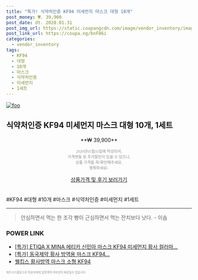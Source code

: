 ```yaml
--- 
title: "특가! 식약처인증 KF94 미세먼지 마스크 대형 10개" 
post_money: ₩. 39,900 
post_date: dt. 2020.01.31 
post_img_url: https://static.coupangcdn.com/image/vendor_inventory/images/2019/03/18/10/6/5be79f8c-1599-43e5-8ec1-283549481a4a.jpg 
post_link_url: https://coupa.ng/bnF86i 
categories: 
  - vendor_inventory 
tags: 
  - KF94 
  - 대형 
  - 10개 
  - 마스크 
  - 식약처인증 
  - 미세먼지 
  - 1세트 
--- 
```

[![foo](https://static.coupangcdn.com/image/vendor_inventory/images/2019/03/18/10/6/5be79f8c-1599-43e5-8ec1-283549481a4a.jpg)](https://coupa.ng/bnF86i) 

## 식약처인증 KF94 미세먼지 마스크 대형 10개, 1세트 
<p style="text-align: center;">**₩ 39,900**</p> 
<p style="text-align: center;"><span style="color: #898c8f; font-family: Georgia,Times,serif; font-size: 0.75em;">2020년01월31일에 작성되어, <br>가격변동 및 추가할인이 있을 수 있으니,<br> 상품 가격을 꼭!확인해주세요.<br>행복하세요~</span> 
</p>	 
<div markdown="0" style="text-align: center;"><a href="https://coupa.ng/bnF86i" class="btn btn--success">상품가격 및 후기 보러가기</a></div> 
<br><br> 
  #KF94 #대형 #10개 #마스크 #식약처인증 #미세먼지 #1세트 
<hr> 

> 안심하면서 먹는 한 조각 빵이 근심하면서 먹는 잔치보다 낫다. - 이솝 


### POWER LINK

* <a href="https://blog.naver.com/sakai111/221788941236" target="_blank">[특가] ETIQA X MINA 에티카 신민아 마스크 KF94 미세먼지 황사 컬러마...</a>
* <a href="https://blog.naver.com/santokki14/221788784157" target="_blank">[특가] 동국제약 황사 방역용 마스크 KF94...</a>
* <a href="https://blog.naver.com/an0733/221784495662" target="_blank">웰킵스 황사방역 마스크 소형 KF94</a>

<span style="color: #898c8f; font-family: Georgia,Times,serif; font-size: 0.55em;">파트너스활동으로 작성자에게 일정액의 커미션이 제공될수 있습니다.</span> 
